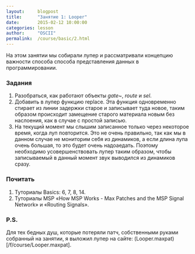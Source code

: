 ```yaml
---
layout:     blogpost
title:      "Занятие 1: Looper"
date:       2015-02-12 10:00:00
categories: lesson
author:     "OSCII"
permalink:  /course/basic/2.html
---
```


На этом занятии мы собирали лупер и рассматривали концепцию важности способа способа представления данных в программировании.

### Задания

1. Разобраться, как работают объекты _gate~_, _route_ и _sel_.
2. Добавить в лупер функцию replace. Эта функция одновременно стирает из линии задержки старое и записывает туда новое, таким образом происходит замещение старого материала новым без наслоения, как в случае с простой записью.
2. На текущий момент мы слышим записанное только через некоторое время, когда луп повторится. Это не очень правильно, так как мы в данном случае не мониторим себя из динамиков, а если длина лупа очень большая, то это будет очень надоаедать. Поэтому необходимо усовершенствовать лупер таким образом, чтобы записываемый в данный момент звук выводился из динамиков сразу.

### Почитать

1. Туториалы Basics: 6, 7, 8, 14.
2. Туториалы MSP «How MSP Works - Max Patches and the MSP Signal Network» и «Routing Signals».

### P.S.

Для тех бедных душ, которые потеряли патч, собственными руками собранный на занятии, я выложил лупер на сайте: (Looper.maxpat)[/f/course/Looper.maxpat].
